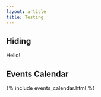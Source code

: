 ```yaml
---
layout: article
title: Testing
---
```


## Hiding


<div class="hide_on_mobile">

Hello!

</div>

## Events Calendar

{% include events_calendar.html %}
